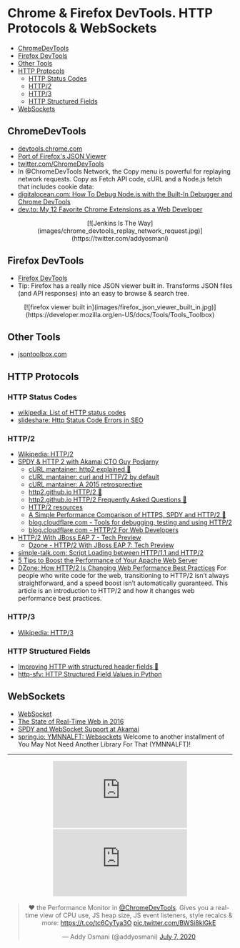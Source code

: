 # Chrome & Firefox DevTools. HTTP Protocols & WebSockets
- [ChromeDevTools](#chromedevtools)
- [Firefox DevTools](#firefox-devtools)
- [Other Tools](#other-tools)
- [HTTP Protocols](#http-protocols)
	- [HTTP Status Codes](#http-status-codes)
	- [HTTP/2](#http2)
	- [HTTP/3](#http3)
	- [HTTP Structured Fields](#http-structured-fields)
- [WebSockets](#websockets)

## ChromeDevTools
- [devtools.chrome.com](https://devtools.chrome.com)
- [Port of Firefox's JSON Viewer](https://chrome.google.com/webstore/detail/json-viewer/efknglbfhoddmmfabeihlemgekhhnabb)
- [twitter.com/ChromeDevTools](https://twitter.com/ChromeDevTools)
- In @ChromeDevTools Network, the Copy menu is powerful for replaying network requests. Copy as Fetch API code, cURL and a Node.js fetch that includes cookie data:
- [digitalocean.com: How To Debug Node.js with the Built-In Debugger and Chrome DevTools](https://www.digitalocean.com/community/tutorials/how-to-debug-node-js-with-the-built-in-debugger-and-chrome-devtools)
- [dev.to: My 12 Favorite Chrome Extensions as a Web Developer](https://dev.to/otomer/my-12-favorite-chrome-extensions-as-a-web-developer-56eg)

<center>
[![Jenkins Is The Way](images/chrome_devtools_replay_network_request.jpg)](https://twitter.com/addyosmani) 
</center>

## Firefox DevTools
- [Firefox DevTools](https://developer.mozilla.org/en-US/docs/Tools/Tools_Toolbox)
- Tip: Firefox has a really nice JSON viewer built in. Transforms JSON files (and API responses) into an easy to browse & search tree.

<center>
[![firefox viewer built in](images/firefox_json_viewer_built_in.jpg)](https://developer.mozilla.org/en-US/docs/Tools/Tools_Toolbox)
</center>

## Other Tools
- [jsontoolbox.com](https://jsontoolbox.com/)

## HTTP Protocols
### HTTP Status Codes
- [wikipedia: List of HTTP status codes](https://en.wikipedia.org/wiki/List_of_HTTP_status_codes)
- [slideshare: Http Status Code Errors in SEO](http://www.slideshare.net/AdelaRoger/http-status-code-errors-in-seo)

### HTTP/2
- [Wikipedia: HTTP/2](https://en.wikipedia.org/wiki/HTTP/2)
- [SPDY & HTTP 2 with Akamai CTO Guy Podjarny](https://www.youtube.com/watch?v=WkLBrHW4NhQ)
	- [cURL mantainer: http2 explained 🌟](http://http2-explained.haxx.se/)
	- [cURL mantainer: curl and HTTP/2 by default](http://daniel.haxx.se/blog/2015/12/14/curl-and-http2-by-default/)
	- [cURL mantainer: A 2015 retrosprective](http://daniel.haxx.se/blog/2015/12/20/a-2015-retrospective/)
	- [http2.github.io HTTP/2 🌟](https://http2.github.io)
	- [http2.github.io HTTP/2 Frequently Asked Questions 🌟](https://http2.github.io/faq/)
	- [HTTP/2 resources](https://pinboard.in/u:rmurphey/t:http2/)
	- [A Simple Performance Comparison of HTTPS, SPDY and HTTP/2 🌟](https://blog.httpwatch.com/2015/01/16/a-simple-performance-comparison-of-https-spdy-and-http2/comment-page-1/)
	- [blog.cloudflare.com - Tools for debugging, testing and using HTTP/2](https://blog.cloudflare.com/tools-for-debugging-testing-and-using-http-2/)
	- [blog.cloudflare.com - HTTP/2 For Web Developers](https://blog.cloudflare.com/http-2-for-web-developers/)
- [HTTP/2 With JBoss EAP 7 - Tech Preview](http://blog.eisele.net/2015/11/http2-with-jboss-eap-7.html)
	- [Dzone - HTTP/2 With JBoss EAP 7: Tech Preview](https://dzone.com/articles/http2-with-jboss-eap-7-tech-preview)
- [simple-talk.com: Script Loading between HTTP/1.1 and HTTP/2](https://www.simple-talk.com/dotnet/asp.net/script-loading-between-http1.1-and-http2/)
- [5 Tips to Boost the Performance of Your Apache Web Server](http://www.tecmint.com/apache-performance-tuning/)
- [DZone: How HTTP/2 Is Changing Web Performance Best Practices](https://dzone.com/articles/how-http2-is-changing-web-performance-best-practic-2) For people who write code for the web, transitioning to HTTP/2 isn’t always straightforward, and a speed boost isn’t automatically guaranteed. This article is an introduction to HTTP/2 and how it changes web performance best practices.

### HTTP/3
- [Wikipedia: HTTP/3](https://en.wikipedia.org/wiki/HTTP/3)

### HTTP Structured Fields
- [Improving HTTP with structured header fields 🌟](https://www.fastly.com/blog/improve-http-structured-headers)
- [http-sfv: HTTP Structured Field Values in Python](https://pypi.org/project/http-sfv/)

## WebSockets
- [WebSocket](https://en.wikipedia.org/wiki/WebSocket)
- [The State of Real-Time Web in 2016](https://banksco.de/p/state-of-realtime-web-2016.html)
- [SPDY and WebSocket Support at Akamai](https://blogs.akamai.com/2012/07/spdy-and-websocket-support-at-akamai.html)
- [spring.io: YMNNALFT: Websockets](https://spring.io/blog/2021/01/25/ymnnalft-websockets) Welcome to another installment of You May Not Need Another Library For That (YMNNALFT)! 

---
<center>
<iframe src="https://www.youtube.com/embed/WkLBrHW4NhQ" frameborder="0" allow="accelerometer; autoplay; encrypted-media; gyroscope; picture-in-picture" allowfullscreen></iframe>

<iframe src="https://www.youtube.com/embed/yGTtzcfHcdo" frameborder="0" allow="accelerometer; autoplay; encrypted-media; gyroscope; picture-in-picture" allowfullscreen></iframe>

<blockquote class="twitter-tweet"><p lang="en" dir="ltr">❤️ the Performance Monitor in <a href="https://twitter.com/ChromeDevTools?ref_src=twsrc%5Etfw">@ChromeDevTools</a>. Gives you a real-time view of CPU use, JS heap size, JS event listeners, style recalcs &amp; more: <a href="https://t.co/tc6CyTya3O">https://t.co/tc6CyTya3O</a> <a href="https://t.co/BWSi8klGkE">pic.twitter.com/BWSi8klGkE</a></p>&mdash; Addy Osmani (@addyosmani) <a href="https://twitter.com/addyosmani/status/1280403679380561920?ref_src=twsrc%5Etfw">July 7, 2020</a></blockquote> <script async src="https://platform.twitter.com/widgets.js" charset="utf-8"></script>
</center>

